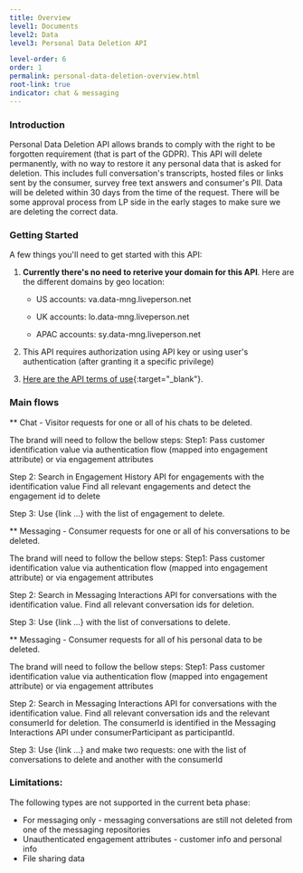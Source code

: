 ```yaml
---
title: Overview
level1: Documents
level2: Data
level3: Personal Data Deletion API

level-order: 6
order: 1
permalink: personal-data-deletion-overview.html
root-link: true
indicator: chat & messaging
---
```

### Introduction

Personal Data Deletion API allows brands to comply with the right to be forgotten requirement (that is part of the GDPR).
This API will delete permanently, with no way to restore it any personal data that is asked for deletion.
This includes full conversation's transcripts, hosted files or links sent by the consumer, survey free text answers and consumer's PII.
Data will be deleted within 30 days from the time of the request. There will be some approval process from LP side in the early stages to make sure we are deleting the correct data.

### Getting Started

A few things you'll need to get started with this API:

1. **Currently there's no need to reterive your domain for this API**.
Here are the different domains by geo location:

	* US accounts: va.data-mng.liveperson.net

	* UK accounts: lo.data-mng.liveperson.net

	* APAC accounts: sy.data-mng.liveperson.net


2. This API requires authorization using API key or using user's authentication (after granting it a specific privilege)


3. [Here are the API terms of use](https://www.liveperson.com/policies/apitou){:target="_blank"}.



### Main flows

** Chat - Visitor requests for one or all of his chats to be deleted.

The brand will need to follow the bellow steps:
Step1: Pass customer identification value via authentication flow (mapped into engagement attribute) or via engagement attributes

Step 2: Search in Engagement History API for engagements with the identification value
Find all relevant engagements and detect the engagement id to delete

Step 3: Use {link ...} with the list of engagement to delete.

** Messaging - Consumer requests for one or all of his conversations to be deleted.

The brand will need to follow the bellow steps:
Step1: Pass customer identification value via authentication flow (mapped into engagement attribute) or via engagement attributes

Step 2: Search in Messaging Interactions API for conversations with the identification value. Find all relevant conversation ids for deletion.

Step 3: Use {link ...} with the list of conversations to delete.

** Messaging - Consumer requests for all of his personal data to be deleted.

The brand will need to follow the bellow steps:
Step1: Pass customer identification value via authentication flow (mapped into engagement attribute) or via engagement attributes

Step 2: Search in Messaging Interactions API for conversations with the identification value. Find all relevant conversation ids and the relevant consumerId for deletion. The consumerId is identified in the Messaging Interactions API under consumerParticipant as participantId.

Step 3: Use {link ...} and make two requests: one with the list of conversations to delete and another with the consumerId


### Limitations:
The following types are not supported in the current beta phase:
 - For messaging only - messaging conversations are still not deleted from one of the  messaging repositories
 - Unauthenticated engagement attributes - customer info and personal info
 - File sharing data
